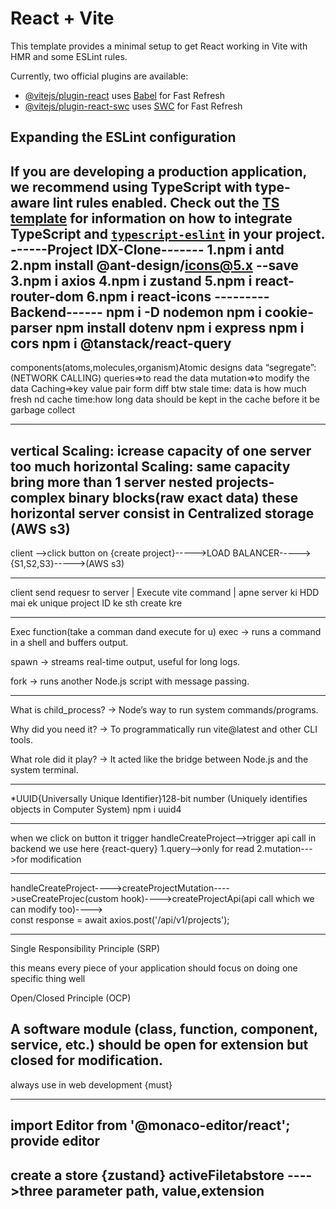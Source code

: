 # React + Vite

This template provides a minimal setup to get React working in Vite with HMR and some ESLint rules.

Currently, two official plugins are available:

- [@vitejs/plugin-react](https://github.com/vitejs/vite-plugin-react/blob/main/packages/plugin-react) uses [Babel](https://babeljs.io/) for Fast Refresh
- [@vitejs/plugin-react-swc](https://github.com/vitejs/vite-plugin-react/blob/main/packages/plugin-react-swc) uses [SWC](https://swc.rs/) for Fast Refresh

## Expanding the ESLint configuration

If you are developing a production application, we recommend using TypeScript with type-aware lint rules enabled. Check out the [TS template](https://github.com/vitejs/vite/tree/main/packages/create-vite/template-react-ts) for information on how to integrate TypeScript and [`typescript-eslint`](https://typescript-eslint.io) in your project.
------Project IDX-Clone-------
1.npm i antd
2.npm install @ant-design/icons@5.x --save
3.npm i axios
4.npm i zustand
5.npm i react-router-dom
6.npm i react-icons
---------Backend------
npm i -D nodemon
npm i cookie-parser
 npm install dotenv
 npm i express
 npm i cors
  npm i @tanstack/react-query
 --------------
 components(atoms,molecules,organism)Atomic designs
 data “segregate”:(NETWORK CALLING)
 queries=>to read the data
 mutation=>to modify the data
 Caching=>key value pair form
 diff btw stale time: data is how much fresh
  nd cache time:how long data should be kept in the cache before it be garbage collect
  ___________________________
  vertical Scaling: icrease capacity of one server too much
  horizontal Scaling: same capacity bring  more than 1 server
  nested projects-complex binary blocks(raw exact data)
  these horizontal server consist in Centralized storage (AWS s3)
  ------------------
  client -->click button on {create project}----->LOAD BALANCER----->{S1,S2,S3}----->(AWS s3)
  ________________________
  client send requesr to server
       |
    Execute vite command
       |
       apne server ki HDD mai ek unique  project ID ke sth create kre 
_______________________________________________
Exec function(take a comman dand execute for u)
exec → runs a command in a shell and buffers output.

spawn → streams real-time output, useful for long logs.

fork → runs another Node.js script with message passing.
__________________________
What is child_process? → Node’s way to run system commands/programs.

Why did you need it? → To programmatically run vite@latest and other CLI tools.

What role did it play? → It acted like the bridge between Node.js and the system terminal.
_________________________________
*UUID{Universally Unique Identifier}128-bit number  (Uniquely identifies objects in Computer System)
npm i uuid4
__________________________
when we click on button it trigger
handleCreateProject-->trigger api call in backend
we use here {react-query}
1.query-->only for read
2.mutation--->for modification
_______________________
handleCreateProject---->createProjectMutation---->useCreateProjec(custom hook)---->createProjectApi(api call which we can modify too)---->     
 const response = await axios.post('/api/v1/projects');
__________________________________
Single Responsibility Principle (SRP)

this means every piece of your application should focus on doing one specific thing well

Open/Closed Principle (OCP)

A software module (class, function, component, service, etc.) should be open for extension but closed for modification.
-----------------------------------
always use in web development {must}
___________________________________________
import Editor from '@monaco-editor/react'; provide editor
------------------------------------------
create a store {zustand} activeFiletabstore
---->three parameter path, value,extension
----------------------------------